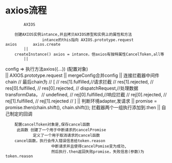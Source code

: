 # axios流程
            AXIOS

        创建AXIOS实例intance,并且拷贝AXIOS原型和实例上的属性和方法
                    intance的this指向 AXIOS.prototype.request
    axios       axios.create
            ||
        createInstance() axios = intance，但axios有独特属性CancelToken,all等
            ||
config  => 执行方法axios({...})
(配置对象)  
            ||
        AXIOS.prototype.request
            ||
        mergeConfig合并config
            ||
        连接拦截器中间件chain        // 最后chain为
                                    // [
                                    //   res[1].fulfilled,//请求拦截
                                    //   res[1].rejected,
                                    //   res[0].fulfilled,
                                    //   res[0].rejected,
                                    //   dispatchRequest,//处理数据transformData，
                                    //   undefined,
                                    //   rej[0].fulfilled,//响应拦截
                                    //   rej[0].rejected,
                                    //   rej[1].fulfilled,
                                    //   rej[1].rejected
                                     // ]
             ||
        判断环境adapter,发请求
             ||
        promise = promise.then(chain.shift(), chain.shift());
        拦截器两个一组执行添加到.then
             ||
        自己制定的回调



        配置cancelToken对象是,保存cancel函数
         此函数 创建了一个用于中断请求的cancelPromise
                定义了一个用于取消请求的cancel函数
        cancel函数，执行会传入错误信息给token.reason
                        中断请求并且使得cancelPomise变为成功,
                        然后执行.then返回失败promise，失败信息(参数)为token.reason